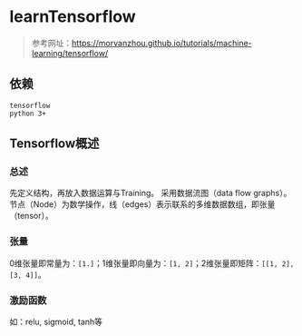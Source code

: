 # learnTensorflow
> 参考网址：https://morvanzhou.github.io/tutorials/machine-learning/tensorflow/

## 依赖
```
tensorflow
python 3+
```

## Tensorflow概述
### 总述
先定义结构，再放入数据运算与Training。
采用数据流图（data flow graphs）。
节点（Node）为数学操作，线（edges）表示联系的多维数据数组，即张量（tensor）。
### 张量
0维张量即常量为：`[1.]`；1维张量即向量为：`[1, 2]`；2维张量即矩阵：`[[1, 2], [3, 4]]`。
### 激励函数
如：relu, sigmoid, tanh等